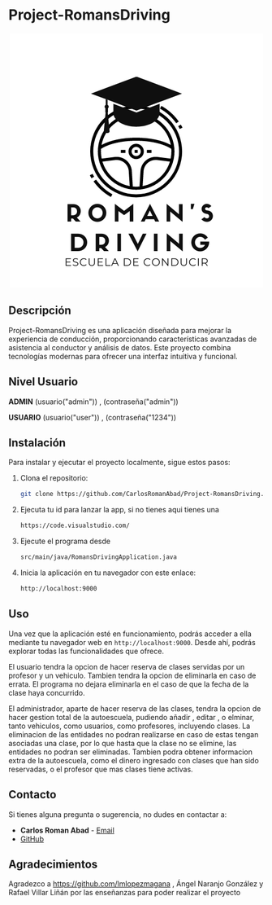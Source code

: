 # Project-RomansDriving

<p align="center">
  <img src="RomansDriving/src/main/resources/static/img/Drive.png" alt="Project Logo">
</p>

## Descripción

Project-RomansDriving es una aplicación diseñada para mejorar la experiencia de conducción, proporcionando características avanzadas de asistencia al conductor y análisis de datos. Este proyecto combina tecnologías modernas para ofrecer una interfaz intuitiva y funcional.

## Nivel Usuario

**ADMIN** (usuario("admin")) , (contraseña("admin"))

**USUARIO** (usuario("user")) , (contraseña("1234"))

## Instalación

Para instalar y ejecutar el proyecto localmente, sigue estos pasos:

1. Clona el repositorio:
    ```bash
    git clone https://github.com/CarlosRomanAbad/Project-RomansDriving.git
    ```

2. Ejecuta tu id para lanzar la app, si no tienes aqui tienes una
    ```bash
    https://code.visualstudio.com/
    ```

3. Ejecute el programa desde
    ```bash
   src/main/java/RomansDrivingApplication.java
    ```

4. Inicia la aplicación en tu navegador con este enlace:
    ```bash
    http://localhost:9000
    ```

## Uso

Una vez que la aplicación esté en funcionamiento, podrás acceder a ella mediante tu navegador web en `http://localhost:9000`. Desde ahí, podrás explorar todas las funcionalidades que ofrece.

El usuario tendra la opcion de hacer reserva de clases servidas por un profesor y un vehiculo.
Tambien tendra la opcion de eliminarla en caso de errata. El programa no dejara eliminarla en el caso de que la fecha de la clase haya concurrido.

El administrador, aparte de hacer reserva de las clases, tendra la opcion de hacer gestion total de la autoescuela, pudiendo añadir , editar , o elminar, tanto vehiculos, como usuarios, como profesores, incluyendo clases. La eliminacion de las entidades no podran realizarse en caso de estas tengan asociadas una clase, por lo que hasta que la clase no se elimine, las entidades no podran ser eliminadas.
Tambien podra obtener informacion extra de la autoescuela, como el dinero ingresado con clases que han sido reservadas, o el profesor que mas clases tiene activas.

## Contacto

Si tienes alguna pregunta o sugerencia, no dudes en contactar a:

- **Carlos Roman Abad** - [Email](mailto:carlosromanabad@gmail.com)
- [GitHub](https://github.com/CarlosRomanAbad)

## Agradecimientos

Agradezco a https://github.com/lmlopezmagana , Ángel Naranjo González y Rafael Villar Liñán por las enseñanzas para poder realizar el proyecto

